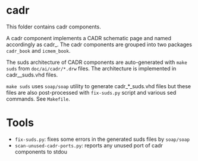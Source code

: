 
# cadr

This folder contains cadr components.

A cadr component implements a CADR schematic page and named accordingly as cadr_<PAGE>. The cadr components are grouped into two packages `cadr_book` and `icmem_book`.

The suds architecture of CADR components are auto-generated with `make suds` from `doc/ai/cadr/*.drw` files. The architecture is implemented in cadr_<PAGE>_suds.vhd files.

`make suds` uses `soap/soap` utility to generate cadr_*_suds.vhd files but these files are also post-processed with `fix-suds.py` script and various sed commands. See `Makefile`.

# Tools

- `fix-suds.py`: fixes some errors in the generated suds files by `soap/soap`
- `scan-unused-cadr-ports.py`: reports any unused port of cadr components to stdou